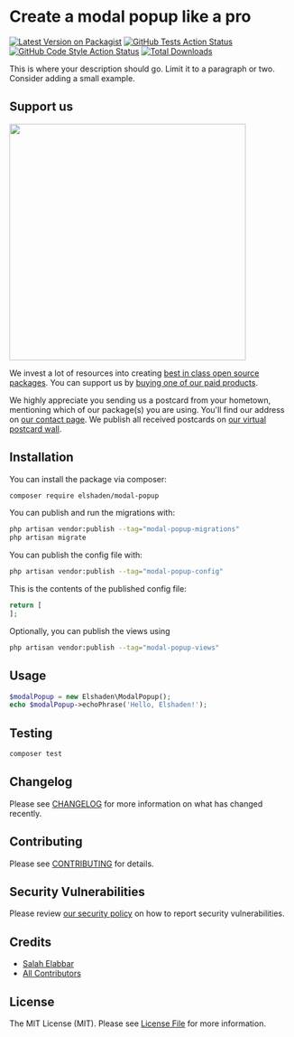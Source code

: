

# Create a modal popup like a pro

[![Latest Version on Packagist](https://img.shields.io/packagist/v/elshaden/modal-popup.svg?style=flat-square)](https://packagist.org/packages/elshaden/modal-popup)
[![GitHub Tests Action Status](https://img.shields.io/github/workflow/status/elshaden/modal-popup/run-tests?label=tests)](https://github.com/elshaden/modal-popup/actions?query=workflow%3Arun-tests+branch%3Amain)
[![GitHub Code Style Action Status](https://img.shields.io/github/workflow/status/elshaden/modal-popup/Check%20&%20fix%20styling?label=code%20style)](https://github.com/elshaden/modal-popup/actions?query=workflow%3A"Check+%26+fix+styling"+branch%3Amain)
[![Total Downloads](https://img.shields.io/packagist/dt/elshaden/modal-popup.svg?style=flat-square)](https://packagist.org/packages/elshaden/modal-popup)

This is where your description should go. Limit it to a paragraph or two. Consider adding a small example.

## Support us

[<img src="https://github-ads.s3.eu-central-1.amazonaws.com/modal-popup.jpg?t=1" width="419px" />](https://spatie.be/github-ad-click/modal-popup)

We invest a lot of resources into creating [best in class open source packages](https://spatie.be/open-source). You can support us by [buying one of our paid products](https://spatie.be/open-source/support-us).

We highly appreciate you sending us a postcard from your hometown, mentioning which of our package(s) you are using. You'll find our address on [our contact page](https://spatie.be/about-us). We publish all received postcards on [our virtual postcard wall](https://spatie.be/open-source/postcards).

## Installation

You can install the package via composer:

```bash
composer require elshaden/modal-popup
```

You can publish and run the migrations with:

```bash
php artisan vendor:publish --tag="modal-popup-migrations"
php artisan migrate
```

You can publish the config file with:

```bash
php artisan vendor:publish --tag="modal-popup-config"
```

This is the contents of the published config file:

```php
return [
];
```

Optionally, you can publish the views using

```bash
php artisan vendor:publish --tag="modal-popup-views"
```

## Usage

```php
$modalPopup = new Elshaden\ModalPopup();
echo $modalPopup->echoPhrase('Hello, Elshaden!');
```

## Testing

```bash
composer test
```

## Changelog

Please see [CHANGELOG](CHANGELOG.md) for more information on what has changed recently.

## Contributing

Please see [CONTRIBUTING](https://github.com/spatie/.github/blob/main/CONTRIBUTING.md) for details.

## Security Vulnerabilities

Please review [our security policy](../../security/policy) on how to report security vulnerabilities.

## Credits

- [Salah Elabbar](https://github.com/Elshaden)
- [All Contributors](../../contributors)

## License

The MIT License (MIT). Please see [License File](LICENSE.md) for more information.
